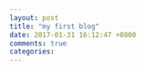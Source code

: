 ```yaml
---
layout: post
title: "my first blog"
date: 2017-01-31 16:12:47 +0800
comments: true
categories: 
---
```

